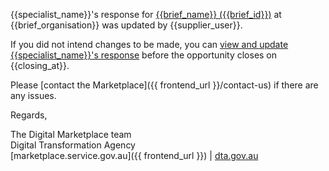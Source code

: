 {{specialist_name}}'s response for [{{brief_name}} ({{brief_id}})]({{brief_url}}) at {{brief_organisation}} was updated by {{supplier_user}}.  
  
If you did not intend changes to be made, you can [view and update {{specialist_name}}'s response]({{brief_response_url}}) before the opportunity closes on {{closing_at}}.
  
Please [contact the Marketplace]({{ frontend_url }}/contact-us) if there are any issues.  
  
Regards,  
  
The Digital Marketplace team  
Digital Transformation Agency  
[marketplace.service.gov.au]({{ frontend_url }}) | [dta.gov.au](https://dta.gov.au)

